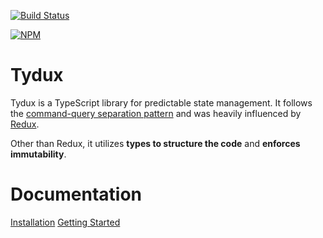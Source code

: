 [![Build Status](https://travis-ci.org/Tydux/Tydux.svg?branch=master)](https://travis-ci.org/Tydux/Tydux)

[![NPM](https://nodei.co/npm/tydux.png)](https://npmjs.org/package/tydux)

# Tydux

Tydux is a TypeScript library for predictable state management. It follows the [command-query separation pattern](https://en.wikipedia.org/wiki/Command%E2%80%93query_separation) and was heavily influenced by [Redux](https://github.com/reactjs/redux).

Other than Redux, it utilizes **types to structure the code** and **enforces immutability**.

# Documentation

[Installation](https://github.com/Tydux/Tydux/tree/master/doc/installation.md)
[Getting Started](https://github.com/Tydux/Tydux/tree/master/doc/getting-started.md)


